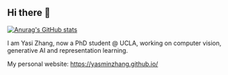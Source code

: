 ## Hi there 👋

<!--
**YasminZhang/YasminZhang** is a ✨ _special_ ✨ repository because its `README.md` (this file) appears on your GitHub profile.

Here are some ideas to get you started:

- 🔭 I’m currently working on ...
- 🌱 I’m currently learning ...
- 👯 I’m looking to collaborate on ...
- 🤔 I’m looking for help with ...
- 💬 Ask me about ...
- 📫 How to reach me: ...
- 😄 Pronouns: ...
- ⚡ Fun fact: ...
-->

[![Anurag's GitHub stats](https://github-readme-stats.vercel.app/api?username=YasminZhang)](https://github.com/anuraghazra/github-readme-stats&show_icons=true&theme=radical)

I am Yasi Zhang, now a PhD student @ UCLA, working on computer vision, generative AI and representation learning. 

My personal website: https://yasminzhang.github.io/ 

